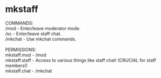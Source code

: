 # mkstaff
COMMANDS:<br/>
  /mod - Enter/leave moderator mode.<br/>
  /sc - Enter/leave staff chat.<br/>
  /mkchat - Use mkchat commands.<br/>
  <br/>
  PERMISSIONS:<br/>
  mkstaff.mod - /mod<br/>
  mkstaff.staff - Access to various things like staff chat! (CRUCIAL for staff members!)<br/>
  mkstaff.chat - /mkchat
